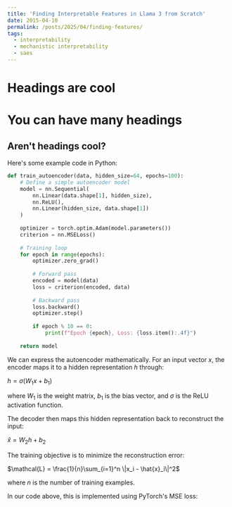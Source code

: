 ```yaml
---
title: 'Finding Interpretable Features in Llama 3 from Scratch'
date: 2015-04-10
permalink: /posts/2025/04/finding-features/
tags:
  - interpretability
  - mechanistic interpretability
  - saes
---
```


Headings are cool
======

You can have many headings
======

Aren't headings cool?
------

Here's some example code in Python:
```python
def train_autoencoder(data, hidden_size=64, epochs=100):
    # Define a simple autoencoder model
    model = nn.Sequential(
        nn.Linear(data.shape[1], hidden_size),
        nn.ReLU(),
        nn.Linear(hidden_size, data.shape[1])
    )
    
    optimizer = torch.optim.Adam(model.parameters())
    criterion = nn.MSELoss()
    
    # Training loop
    for epoch in range(epochs):
        optimizer.zero_grad()
        
        # Forward pass
        encoded = model(data)
        loss = criterion(encoded, data)
        
        # Backward pass
        loss.backward()
        optimizer.step()
        
        if epoch % 10 == 0:
            print(f"Epoch {epoch}, Loss: {loss.item():.4f}")
            
    return model
```


We can express the autoencoder mathematically. For an input vector $x$, the encoder maps it to a hidden representation $h$ through:

$h = \sigma(W_1x + b_1)$

where $W_1$ is the weight matrix, $b_1$ is the bias vector, and $\sigma$ is the ReLU activation function.

The decoder then maps this hidden representation back to reconstruct the input:

$\hat{x} = W_2h + b_2$

The training objective is to minimize the reconstruction error:

$\mathcal{L} = \frac{1}{n}\sum_{i=1}^n \|x_i - \hat{x}_i\|^2$

where $n$ is the number of training examples.

In our code above, this is implemented using PyTorch's MSE loss:


